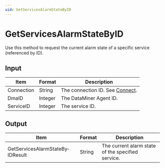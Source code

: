 ```yaml
---
uid: GetServicesAlarmStateByID
---
```


# GetServicesAlarmStateByID

Use this method to request the current alarm state of a specific service (referenced by ID).

## Input

| Item       | Format  | Description                                   |
|------------|---------|-----------------------------------------------|
| Connection | String  | The connection ID. See [Connect](xref:Connect). |
| DmaID      | Integer | The DataMiner Agent ID.                       |
| ServiceID  | Integer | The service ID.                               |

## Output

| Item                             | Format | Description                                       |
|----------------------------------|--------|---------------------------------------------------|
| GetServicesAlarmStateBy­IDResult | String | The current alarm state of the specified service. |
